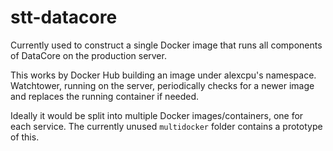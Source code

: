 # stt-datacore

Currently used to construct a single Docker image that runs all components of DataCore on the production server.

This works by Docker Hub building an image under alexcpu's namespace. Watchtower, running on the server, periodically checks for a newer image and replaces the running container if needed.

Ideally it would be split into multiple Docker images/containers, one for each service. The currently unused `multidocker` folder contains a prototype of this.
